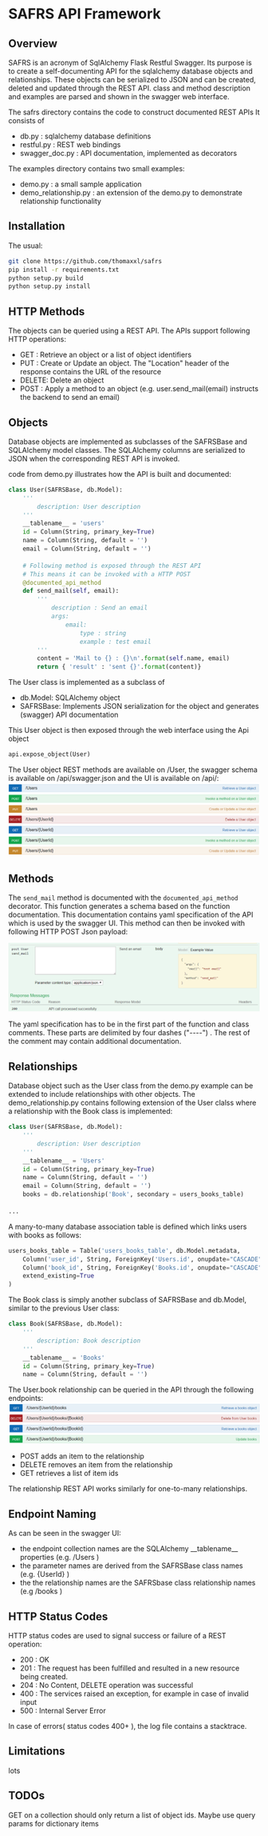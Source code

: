 
# SAFRS API Framework

## Overview

SAFRS is an acronym of SqlAlchemy Flask Restful Swagger. Its purpose is to create a self-documenting API for the sqlalchemy database objects and relationships. These objects can be serialized to JSON and can be created, deleted and updated through the REST API. class and method description and examples are parsed and shown in the swagger web interface.

The safrs directory contains the code to construct documented REST APIs
It consists of 
- db.py : sqlalchemy database definitions 
- restful.py : REST web bindings
- swagger_doc.py : API documentation, implemented as decorators

The examples directory contains two small examples:
- demo.py : a small sample application 
- demo_relationship.py : an extension of the demo.py to demonstrate relationship functionality

## Installation

The usual:

```bash
git clone https://github.com/thomaxxl/safrs
pip install -r requirements.txt
python setup.py build
python setup.py install
```



## HTTP Methods

The objects can be queried using a REST API. The APIs support following HTTP operations:

- GET : Retrieve an object or a list of object identifiers
- PUT : Create or Update an object. The "Location" header of the response contains the URL of the resource
- DELETE: Delete an object
- POST : Apply a method to an object (e.g. user.send_mail(email) instructs the backend to send an email)

## Objects

Database objects are implemented as subclasses of the SAFRSBase and SQLAlchemy model classes. The SQLAlchemy columns are serialized to JSON when the corresponding REST API is invoked. 

code from demo.py illustrates how the API is built and documented:

```python
class User(SAFRSBase, db.Model):
    '''
        description: User description
    '''
    __tablename__ = 'users'
    id = Column(String, primary_key=True)
    name = Column(String, default = '')
    email = Column(String, default = '')

    # Following method is exposed through the REST API 
    # This means it can be invoked with a HTTP POST
    @documented_api_method
    def send_mail(self, email):
        '''
            description : Send an email
            args:
                email:
                    type : string 
                    example : test email
        '''
        content = 'Mail to {} : {}\n'.format(self.name, email)
        return { 'result' : 'sent {}'.format(content)}

```

The User class is implemented as a subclass of 
- db.Model: SQLAlchemy object
- SAFRSBase: Implements JSON serialization for the object and generates (swagger) API documentation

This User object is then exposed through the web interface using the Api object

```python 
api.expose_object(User)
``` 

The User object REST methods are available on /User, the swagger schema is available on /api/swagger.json and the UI is available on /api/:
![User Swagger](doc/images/USER_swagger.png)

## Methods

The ```send_mail``` method is documented with the ```documented_api_method``` decorator. 
This function generates a schema based on the function documentation. This documentation contains yaml specification of the API which is used by the swagger UI. 
This method can then be invoked with following HTTP POST Json payload:

![User Swagger](doc/images/POST_swagger.png)

The yaml specification has to be in the first part of the function and class comments. These parts are delimited by four dashes ("----") . The rest of the comment may contain additional documentation.

## Relationships

Database object such as the User class from the demo.py example can be extended to include relationships with other objects. The demo_relationship.py contains following extension of the User clalss where a relationship with the Book class is implemented:

```python
class User(SAFRSBase, db.Model):
    '''
        description: User description
    '''
    __tablename__ = 'Users'
    id = Column(String, primary_key=True)
    name = Column(String, default = '')
    email = Column(String, default = '')
    books = db.relationship('Book', secondary = users_books_table)

...
``` 

A many-to-many database association table is defined which links users with books as follows:

```python
users_books_table = Table('users_books_table', db.Model.metadata,
    Column('user_id', String, ForeignKey('Users.id', onupdate="CASCADE")),
    Column('book_id', String, ForeignKey('Books.id', onupdate="CASCADE")),
    extend_existing=True
)
```

The Book class is simply another subclass of SAFRSBase and db.Model, similar to the previous User class:

```python
class Book(SAFRSBase, db.Model):
    '''
        description: Book description
    '''
    __tablename__ = 'Books'
    id = Column(String, primary_key=True)
    name = Column(String, default = '')
```

The User.book relationship can be queried in the API through the following endpoints:
![Relations Swagger](doc/images/Relations_swagger.png)

- POST adds an item to the relationship
- DELETE removes an item from the relationship
- GET retrieves a list of item ids

The relationship REST API works similarly for one-to-many relationships. 

## Endpoint Naming
As can be seen in the swagger UI:
- the endpoint collection names are the SQLAlchemy \_\_tablename\_\_ properties (e.g. /Users )
- the parameter names are derived from the SAFRSBase class names (e.g. {UserId} )
- the the relationship names are the SAFRSbase class relationship names (e.g /books )

## HTTP Status Codes

HTTP status codes are used to signal success or failure of a REST operation: 
- 200 : OK 
- 201 : The request has been fulfilled and resulted in a new resource being created.
- 204 : No Content, DELETE operation was successful
- 400 : The services raised an exception, for example in case of invalid input
- 500 : Internal Server Error

In case of errors( status codes 400+ ), the log file contains a stacktrace.

## Limitations

lots

## TODOs

GET on a collection should only return a list of object ids. Maybe use query params for dictionary items
